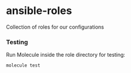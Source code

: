# ansible-roles
 Collection of roles for our configurations

### Testing

Run Molecule inside the role directory for testing:
```bash
molecule test
```
